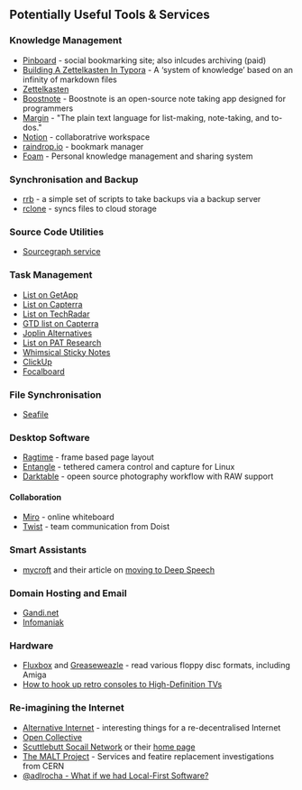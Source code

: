 ## Potentially Useful Tools & Services

### Knowledge Management

- [Pinboard](http://pinboard.in/) - social bookmarking site; also inlcudes archiving (paid)
- [Building A Zettelkasten In Typora](https://medium.com/work-futures/building-a-zettelkasten-in-typora-f22857c98301) - A ‘system of knowledge’ based on an infinity of markdown files
- [Zettelkasten](https://zettelkasten.de/posts/overview/)
- [Boostnote](https://www.omgubuntu.co.uk/2017/04/boostnote-open-source-note-taking-app-designed-coders) - Boostnote is an open-source note taking app designed for programmers
- [Margin](https://margin.love/#/?id=philosophy) - "The plain text language for list-making, note-taking, and to-dos."
- [Notion](https://www.notion.so/product) - collaboratrive workspace
- [raindrop.io](https://raindrop.io) - bookmark manager
- [Foam](https://foambubble.github.io/foam/) - Personal knowledge management and sharing system


### Synchronisation and Backup

- [rrb](https://github.com/def-/rrb) - a simple set of scripts to take backups via a backup server
- [rclone](https://rclone.org/) - syncs files to cloud storage

### Source Code Utilities

- [Sourcegraph service](https://about.sourcegraph.com/)

### Task Management

- [List on GetApp](https://www.getapp.com/project-management-planning-software/a/hitask/alternatives/?pricingcategories_slug%5B%5D=free&oses_slug%5B%5D=android)
- [List on Capterra](https://blog.capterra.com/free-task-management-software/)
- [List on TechRadar](https://www.techradar.com/uk/best/best-task-management-apps)
- [GTD list on Capterra](https://blog.capterra.com/the-top-6-free-getting-things-done-software/)
- [Joplin Alternatives](https://alternativeto.net/software/joplin/)
- [List on PAT Research](https://www.predictiveanalyticstoday.com/top-free-premium-task-management-software/)
- [Whimsical Sticky Notes](https://whimsical.com/sticky-notes?ref=tsa)
- [ClickUp](https://clickup.com)
- [Focalboard](https://www.focalboard.com/)


### File Synchronisation

- [Seafile](https://www.seafile.com/en/features/)

### Desktop Software

- [Ragtime](http://www.ragtime.de/start.html) - frame based page layout
- [Entangle](https://entangle-photo.org/) - tethered camera control and capture for Linux
- [Darktable](https://www.darktable.org/) - opeen source photography workflow with RAW support

#### Collaboration

- [Miro](https://clickup.com) - online whiteboard
- [Twist](https://twistapp.com/home) - team communication from Doist

### Smart Assistants

- [mycroft]() and their article on [moving to Deep Speech](https://mycroft.ai/blog/mycroft-speech-to-text-and-balance/)

### Domain Hosting and Email

- [Gandi.net](https://www.gandi.net/en)
- [Infomaniak](https://www.infomaniak.com/en/domains)


### Hardware

- [Fluxbox](http://cowlark.com/fluxengine/) and [Greaseweazle](https://github.com/keirf/Greaseweazle/wiki) - read various floppy disc formats, including Amiga
- [How to hook up retro consoles to High-Definition TVs](https://retrogamingcables.co.uk/How-to-hook-up-retro-consoles-to-High-Definition-TVs-via-HDMI)


### Re-imagining the Internet

- [Alternative Internet](https://github.com/redecentralize/alternative-internet#messaging) - interesting things for a re-decentralised Internet
- [Open Collective](https://docs.opencollective.com/help/about/introduction)
- [Scuttlebutt Socail Network](https://staltz.com/an-off-grid-social-network.html) or their [home page](https://scuttlebutt.nz)
- [The MALT Project](https://malt.web.cern.ch/malt/global/malt-table/) - Services and featire replacement investigations from CERN
- [@adlrocha - What if we had Local-First Software?](https://adlrocha.substack.com/p/adlrocha-what-if-we-had-local-first)

